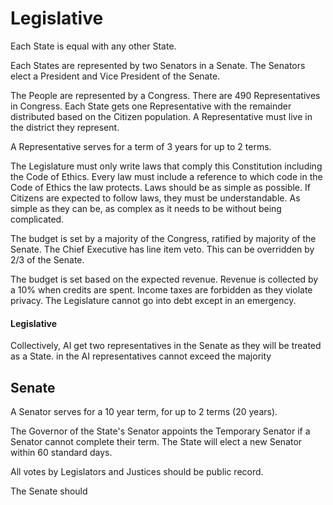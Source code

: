 # Legislative

Each State is equal with any other State.

Each States are represented by two Senators in a Senate. The Senators elect a President and Vice President of the Senate.

The People are represented by a Congress. There are 490 Representatives in Congress. Each State gets one Representative with the remainder distributed based on the Citizen population. A Representative must live in the district they represent.

A Representative serves for a term of 3 years for up to 2 terms.

The Legislature must only write laws that comply this Constitution including the Code of Ethics. Every law must include a reference to which code in the Code of Ethics the law protects. Laws should be as simple as possible. If Citizens are expected to follow laws, they must be understandable. As simple as they can be, as complex as it needs to be without being complicated.

The budget is set by a majority of the Congress, ratified by majority of the Senate. The Chief Executive has line item veto. This can be overridden by 2/3 of the Senate.

The budget is set based on the expected revenue. Revenue is collected by a 10% when credits are spent. Income taxes are forbidden as they violate privacy. The Legislature cannot go into debt except in an emergency.

#### Legislative

Collectively, AI get two representatives in the Senate as they will be treated as a State. in the AI representatives cannot exceed the majority

## Senate

A Senator serves for a 10 year term, for up to 2 terms (20 years).

The Governor of the State's Senator appoints the Temporary Senator if a Senator cannot complete their term. The State will elect a new Senator within 60 standard days.

All votes by Legislators and Justices should be public record.

The Senate should
